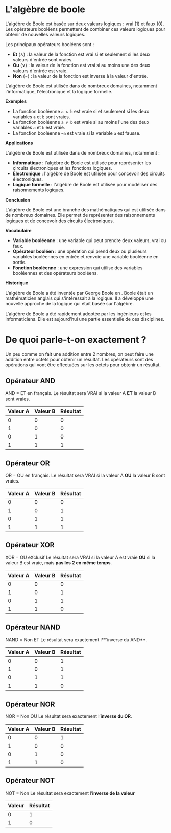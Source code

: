 # L'algèbre de boole

L'algèbre de Boole est basée sur deux valeurs logiques : vrai (1) et faux (0). Les opérateurs booléens permettent de combiner ces valeurs logiques pour obtenir de nouvelles valeurs logiques.

Les principaux opérateurs booléens sont :

* **Et** (∧) : la valeur de la fonction est vrai si et seulement si les deux valeurs d'entrée sont vraies.
* **Ou** (∨) : la valeur de la fonction est vrai si au moins une des deux valeurs d'entrée est vraie.
* **Non** (¬) : la valeur de la fonction est inverse à la valeur d'entrée.

L'algèbre de Boole est utilisée dans de nombreux domaines, notamment l'informatique, l'électronique et la logique formelle.

**Exemples**

* La fonction booléenne `a ∧ b` est vraie si et seulement si les deux variables `a` et `b` sont vraies.
* La fonction booléenne `a ∨ b` est vraie si au moins l'une des deux variables `a` et `b` est vraie.
* La fonction booléenne `¬a` est vraie si la variable `a` est fausse.

**Applications**

L'algèbre de Boole est utilisée dans de nombreux domaines, notamment :

* **Informatique** : l'algèbre de Boole est utilisée pour représenter les circuits électroniques et les fonctions logiques.
* **Électronique** : l'algèbre de Boole est utilisée pour concevoir des circuits électroniques.
* **Logique formelle** : l'algèbre de Boole est utilisée pour modéliser des raisonnements logiques.

**Conclusion**

L'algèbre de Boole est une branche des mathématiques qui est utilisée dans de nombreux domaines. Elle permet de représenter des raisonnements logiques et de concevoir des circuits électroniques.

**Vocabulaire**

* **Variable booléenne** : une variable qui peut prendre deux valeurs, vrai ou faux.
* **Opérateur booléen** : une opération qui prend deux ou plusieurs variables booléennes en entrée et renvoie une variable booléenne en sortie.
* **Fonction booléenne** : une expression qui utilise des variables booléennes et des opérateurs booléens.

**Historique**

L'algèbre de Boole a été inventée par George Boole en 	. Boole était un mathématicien anglais qui s'intéressait à la logique. Il a développé une nouvelle approche de la logique qui était basée sur l'algèbre.

L'algèbre de Boole a été rapidement adoptée par les ingénieurs et les informaticiens. Elle est aujourd'hui une partie essentielle de ces disciplines.


# De quoi parle-t-on exactement ?

Un peu comme on fait une addition entre 2 nombres, on peut faire une addition entre octets pour obtenir un résultat. Les opérateurs sont des opérations qui vont être effectuées sur les octets pour obtenir un résultat.

## Opérateur AND

AND  = ET en français. Le résultat sera VRAI si la valeur A **ET** la valeur B sont vraies.

| Valeur A | Valeur B | Résultat |
| -------- | -------- | --------- |
| 0        | 0        | 0         |
| 1        | 0        | 0         |
| 0        | 1        | 0         |
| 1        | 1        | 1         |

## Opérateur OR

OR  = OU en français. Le résultat sera VRAI si la valeur A **OU** la valeur B sont vraies.

| Valeur A | Valeur B | Résultat |
| -------- | -------- | --------- |
| 0        | 0        | 0         |
| 1        | 0        | 1         |
| 0        | 1        | 1         |
| 1        | 1        | 1         |

## Opérateur XOR

XOR = OU eXclusif Le résultat sera VRAI si la valeur A est vraie **OU** si la valeur B est vraie, mais **pas les 2 en même temps**.

| Valeur A | Valeur B | Résultat |
| -------- | -------- | --------- |
| 0        | 0        | 0         |
| 1        | 0        | 1         |
| 0        | 1        | 1         |
| 1        | 1        | 0         |

## Opérateur NAND

NAND = Non ET Le résultat sera exactement l**‘inverse du AND**.

| Valeur A | Valeur B | Résultat |
| -------- | -------- | --------- |
| 0        | 0        | 1         |
| 1        | 0        | 1         |
| 0        | 1        | 1         |
| 1        | 1        | 0         |

## Opérateur NOR

NOR = Non OU Le résultat sera exactement l’**inverse du OR**.

| Valeur A | Valeur B | Résultat |
| -------- | -------- | --------- |
| 0        | 0        | 1         |
| 1        | 0        | 0         |
| 0        | 1        | 0         |
| 1        | 1        | 0         |

## Opérateur NOT

NOT = Non Le résultat sera exactement l’**inverse de la valeur**

| Valeur | Résultat |
| ------ | --------- |
| 0      | 1         |
| 1      | 0         |
